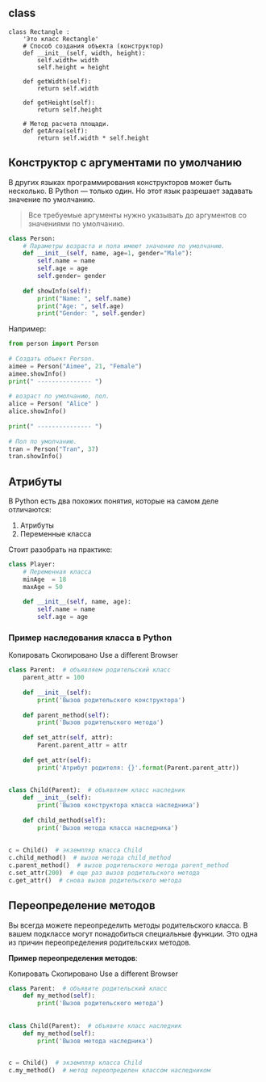 ## class

```
class Rectangle :
    'Это класс Rectangle'
    # Способ создания объекта (конструктор)
    def __init__(self, width, height):         
        self.width= width
        self.height = height

    def getWidth(self):        
        return self.width
     
    def getHeight(self):        
        return self.height
 
    # Метод расчета площади.
    def getArea(self):
        return self.width * self.height
```

## Конструктор с аргументами по умолчанию

В других языках программирования конструкторов может быть несколько. В Python — только один. Но этот язык разрешает задавать значение по умолчанию.

> Все требуемые аргументы нужно указывать до аргументов со значениями по умолчанию.

```py
class Person:
    # Параметры возраста и пола имеют значение по умолчанию.
    def __init__(self, name, age=1, gender="Male"):
        self.name = name
        self.age = age 
        self.gender= gender
         
    def showInfo(self):
        print("Name: ", self.name)
        print("Age: ", self.age)
        print("Gender: ", self.gender)
```

Например:

```py
from person import Person
 
# Создать объект Person.
aimee = Person("Aimee", 21, "Female")
aimee.showInfo()
print(" --------------- ")
 
# возраст по умолчанию, пол.
alice = Person( "Alice" )
alice.showInfo()
 
print(" --------------- ")
 
# Пол по умолчанию.
tran = Person("Tran", 37)
tran.showInfo()
```

## Атрибуты

В Python есть два похожих понятия, которые на самом деле отличаются:

1. Атрибуты
2. Переменные класса

Стоит разобрать на практике:

```py
class Player:
    # Переменная класса
    minAge  = 18
    maxAge = 50
     
    def __init__(self, name, age):
        self.name = name
        self.age = age
```

### Пример наследования класса в Python

Копировать Скопировано Use a different Browser

```python
class Parent:  # объявляем родительский класс  
    parent_attr = 100  
  
    def __init__(self):  
        print('Вызов родительского конструктора')  
  
    def parent_method(self):  
        print('Вызов родительского метода')  
  
    def set_attr(self, attr):  
        Parent.parent_attr = attr  
  
    def get_attr(self):  
        print('Атрибут родителя: {}'.format(Parent.parent_attr))  
  
  
class Child(Parent):  # объявляем класс наследник  
    def __init__(self):  
        print('Вызов конструктора класса наследника')  
  
    def child_method(self):  
        print('Вызов метода класса наследника')  
  
  
c = Child()  # экземпляр класса Child  
c.child_method()  # вызов метода child_method  
c.parent_method()  # вызов родительского метода parent_method  
c.set_attr(200)  # еще раз вызов родительского метода  
c.get_attr()  # снова вызов родительского метода
```


## Переопределение методов

Вы всегда можете переопределить методы родительского класса. В вашем подклассе могут понадобиться специальные функции. Это одна из причин переопределения родительских методов.

**Пример переопределения методов**:

Копировать Скопировано Use a different Browser

```python
class Parent:  # объявите родительский класс  
    def my_method(self):  
        print('Вызов родительского метода')  
  
  
class Child(Parent):  # объявите класс наследник  
    def my_method(self):  
        print('Вызов метода наследника')  

  
c = Child()  # экземпляр класса Child  
c.my_method()  # метод переопределен классом наследником
```
